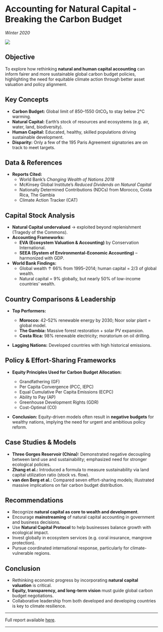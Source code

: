# Accounting for Natural Capital - Breaking the Carbon Budget
*Winter 2020*

![](https://carbonherald.com/wp-content/uploads/2021/09/enviromental-law-edited-1024x683-1.jpg)


## Objective
To explore how rethinking **natural and human capital accounting** can inform fairer and more sustainable global carbon budget policies, highlighting the need for equitable climate action through better asset valuation and policy alignment.


## Key Concepts

- **Carbon Budget:** Global limit of 850–1550 GtCO₂ to stay below 2°C warming.
- **Natural Capital:** Earth’s stock of resources and ecosystems (e.g. air, water, land, biodiversity).
- **Human Capital:** Educated, healthy, skilled populations driving sustainable development.
- **Disparity:** Only a few of the 195 Paris Agreement signatories are on track to meet targets.

## Data & References

- **Reports Cited:**
    - World Bank’s *Changing Wealth of Nations 2018*
    - McKinsey Global Institute’s *Reduced Dividends on Natural Capital*
    - Nationally Determined Contributions (NDCs) from Morocco, Costa Rica, The Gambia
    - Climate Action Tracker (CAT)


## Capital Stock Analysis

- **Natural Capital undervalued** → exploited beyond replenishment (Tragedy of the Commons).
- **Accounting Frameworks:**
    - **EVA (Ecosystem Valuation & Accounting)** by Conservation International.
    - **SEEA (System of Environmental-Economic Accounting)** – harmonized with GDP.
- **World Bank Findings:**
    - Global wealth ↑ 66% from 1995–2014; human capital = 2/3 of global wealth.
    - Natural capital = 9% globally, but nearly 50% of low-income countries' wealth.

## Country Comparisons & Leadership

- **Top Performers:**
    - **Morocco:** 42–52% renewable energy by 2030; Noor solar plant = global model.
    - **The Gambia:** Massive forest restoration + solar PV expansion.
    - **Costa Rica:** 98% renewable electricity; moratorium on oil drilling.

- **Lagging Nations:** Developed countries with high historical emissions.


## Policy & Effort-Sharing Frameworks

- **Equity Principles Used for Carbon Budget Allocation:**
    - Grandfathering (GF)
    - Per Capita Convergence (PCC, IEPC)
    - Equal Cumulative Per Capita Emissions (ECPC)
    - Ability to Pay (AP)
    - Greenhouse Development Rights (GDR)
    - Cost-Optimal (CO)

- **Conclusion:** Equity-driven models often result in **negative budgets** for wealthy nations, implying the need for urgent and ambitious policy reform.


## Case Studies & Models

- **Three Gorges Reservoir (China):** Demonstrated negative decoupling between land use and sustainability; emphasized need for stronger ecological policies.
- **Zhang et al.:** Introduced a formula to measure sustainability via land capital utilization ratio (stock vs. flow).
- **van den Berg et al.:** Compared seven effort-sharing models; illustrated massive implications on fair carbon budget distribution.


## Recommendations

- Recognize **natural capital as core to wealth and development**.
- Encourage **mainstreaming** of natural capital accounting in government and business decisions.
- Use **Natural Capital Protocol** to help businesses balance growth with ecological impact.
- Invest globally in ecosystem services (e.g. coral insurance, mangrove protection).
- Pursue coordinated international response, particularly for climate-vulnerable regions.


## Conclusion

- Rethinking economic progress by incorporating **natural capital valuation** is critical.
- **Equity, transparency, and long-term vision** must guide global carbon budget negotiations.
- Collaborative leadership from both developed and developing countries is key to climate resilience.

---

Full report available [here](pdfs/Breaking_the_Carbon_Budget.pdf).

---